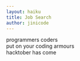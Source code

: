 ```yaml
---
layout: haiku
title: Job Search
author: jinicode
---
```

programmers coders<br>
put on your coding armours<br>
hacktober has come<br>

